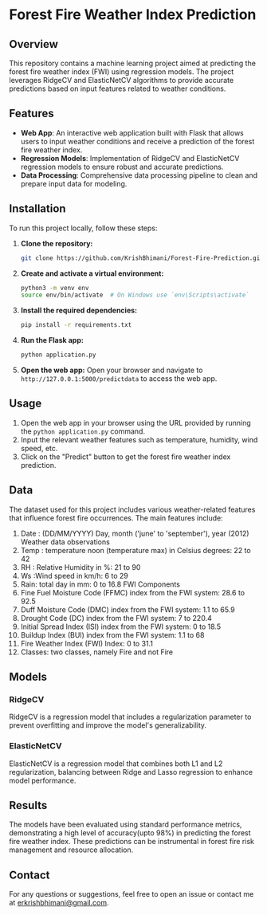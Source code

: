 # Forest Fire Weather Index Prediction

## Overview

This repository contains a machine learning project aimed at predicting the forest fire weather index (FWI) using regression models. The project leverages RidgeCV and ElasticNetCV algorithms to provide accurate predictions based on input features related to weather conditions.

## Features

- **Web App**: An interactive web application built with Flask that allows users to input weather conditions and receive a prediction of the forest fire weather index.
- **Regression Models**: Implementation of RidgeCV and ElasticNetCV regression models to ensure robust and accurate predictions.
- **Data Processing**: Comprehensive data processing pipeline to clean and prepare input data for modeling.

## Installation

To run this project locally, follow these steps:

1. **Clone the repository:**
    ```bash
    git clone https://github.com/KrishBhimani/Forest-Fire-Prediction.git
    ```

2. **Create and activate a virtual environment:**
    ```bash
    python3 -m venv env
    source env/bin/activate  # On Windows use `env\Scripts\activate`
    ```

3. **Install the required dependencies:**
    ```bash
    pip install -r requirements.txt
    ```

4. **Run the Flask app:**
    ```bash
    python application.py
    ```

5. **Open the web app:**
    Open your browser and navigate to `http://127.0.0.1:5000/predictdata` to access the web app.

## Usage

1. Open the web app in your browser using the URL provided by running the `python application.py` command.
2. Input the relevant weather features such as temperature, humidity, wind speed, etc.
3. Click on the "Predict" button to get the forest fire weather index prediction.

## Data

The dataset used for this project includes various weather-related features that influence forest fire occurrences. The main features include:
1. Date : (DD/MM/YYYY) Day, month ('june' to 'september'), year (2012)
Weather data observations
2. Temp : temperature noon (temperature max) in Celsius degrees: 22 to 42
3. RH : Relative Humidity in %: 21 to 90
4. Ws :Wind speed in km/h: 6 to 29
5. Rain: total day in mm: 0 to 16.8
FWI Components
6. Fine Fuel Moisture Code (FFMC) index from the FWI system: 28.6 to 92.5
7. Duff Moisture Code (DMC) index from the FWI system: 1.1 to 65.9
8. Drought Code (DC) index from the FWI system: 7 to 220.4
9. Initial Spread Index (ISI) index from the FWI system: 0 to 18.5
10. Buildup Index (BUI) index from the FWI system: 1.1 to 68
11. Fire Weather Index (FWI) Index: 0 to 31.1
12. Classes: two classes, namely Fire and not Fire

## Models

### RidgeCV
RidgeCV is a regression model that includes a regularization parameter to prevent overfitting and improve the model's generalizability.

### ElasticNetCV
ElasticNetCV is a regression model that combines both L1 and L2 regularization, balancing between Ridge and Lasso regression to enhance model performance.

## Results

The models have been evaluated using standard performance metrics, demonstrating a high level of accuracy(upto 98%) in predicting the forest fire weather index. These predictions can be instrumental in forest fire risk management and resource allocation.


## Contact

For any questions or suggestions, feel free to open an issue or contact me at [erkrishbhimani@gmail.com](mailto:erkrishbhimani@gmail.com).

